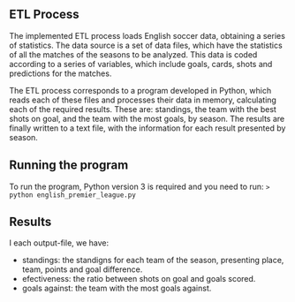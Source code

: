 ## ETL Process
The implemented ETL process loads English soccer data, obtaining a series of statistics. The data source is a set of data files, which have the statistics of all the matches of the seasons to be analyzed. This data is coded according to a series of variables, which include goals, cards, shots and predictions for the matches.

The ETL process corresponds to a program developed in Python, which reads each of these files and processes their data in memory, calculating each of the required results. These are: standings, the team with the best shots on goal, and the team with the most goals, by season. The results are finally written to a text file, with the information for each result presented by season.

## Running the program
To run the program, Python version 3 is required and you need to run:
`> python english_premier_league.py`

## Results
I each output-file, we have:
- standings: the standigns for each team of the season, presenting place, team, points and goal difference.
- efectiveness: the ratio between shots on goal and goals scored.
- goals against: the team with the most goals against.
